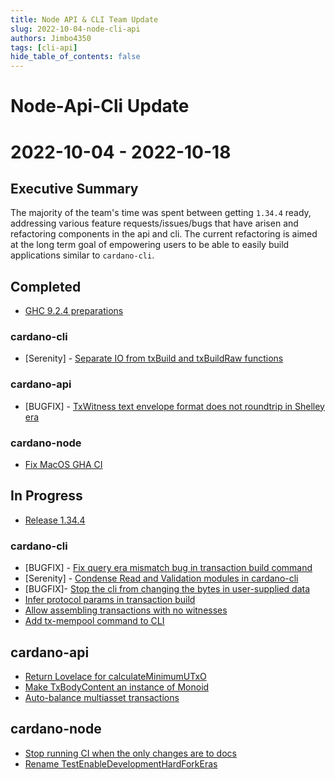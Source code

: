 ```yaml
---
title: Node API & CLI Team Update
slug: 2022-10-04-node-cli-api
authors: Jimbo4350
tags: [cli-api]
hide_table_of_contents: false
---
```


# Node-Api-Cli Update
# 2022-10-04 - 2022-10-18

## Executive Summary
The majority of the team's time was spent between getting `1.34.4` ready, addressing various feature requests/issues/bugs that have arisen and refactoring components in the api and cli. The current refactoring is aimed at the long term goal of empowering users to be able to easily build applications similar to `cardano-cli`.

## Completed

- [GHC 9.2.4 preparations](https://github.com/input-output-hk/cardano-node/pull/4504)

### cardano-cli

- [Serenity] - [Separate IO from txBuild and txBuildRaw functions](https://github.com/input-output-hk/cardano-node/pull/4491)

### cardano-api

- [BUGFIX] - [TxWitness text envelope format does not roundtrip in Shelley era](https://github.com/input-output-hk/cardano-node/pull/4501)

### cardano-node

- [Fix MacOS GHA CI](https://github.com/input-output-hk/cardano-node/pull/4526)

## In Progress

- [Release 1.34.4](https://github.com/input-output-hk/cardano-node/pull/4508)

### cardano-cli

- [BUGFIX] - [Fix query era mismatch bug in transaction build command](https://github.com/input-output-hk/cardano-node/pull/4538)
- [Serenity] - [Condense Read and Validation modules in cardano-cli](https://github.com/input-output-hk/cardano-node/pull/4516)
- [BUGFIX]- [Stop the cli from changing the bytes in user-supplied data](https://github.com/input-output-hk/cardano-node/pull/4537)
- [Infer protocol params in transaction build](https://github.com/input-output-hk/cardano-node/pull/4431)
- [Allow assembling transactions with no witnesses](https://github.com/input-output-hk/cardano-node/pull/4408)
- [Add tx-mempool command to CLI](https://github.com/input-output-hk/cardano-node/pull/4276)

## cardano-api

- [Return Lovelace for calculateMinimumUTxO](https://github.com/input-output-hk/cardano-node/pull/4482)
- [Make TxBodyContent an instance of Monoid](https://github.com/input-output-hk/cardano-node/pull/4458)
- [Auto-balance multiasset transactions](https://github.com/input-output-hk/cardano-node/pull/4450)

## cardano-node

- [Stop running CI when the only changes are to docs](https://github.com/input-output-hk/cardano-node/pull/4263)
- [Rename TestEnableDevelopmentHardForkEras](https://github.com/input-output-hk/cardano-node/pull/4341)
